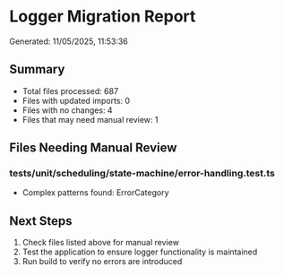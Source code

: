 # Logger Migration Report
Generated: 11/05/2025, 11:53:36

## Summary
- Total files processed: 687
- Files with updated imports: 0
- Files with no changes: 4
- Files that may need manual review: 1

## Files Needing Manual Review

### __tests__/unit/scheduling/state-machine/error-handling.test.ts
- Complex patterns found: ErrorCategory


## Next Steps
1. Check files listed above for manual review
2. Test the application to ensure logger functionality is maintained
3. Run build to verify no errors are introduced
